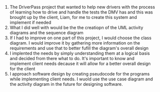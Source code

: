 1. The DriverPass project that wanted to help new drivers with the process of learning how to drive and handle the tests the DMV has and this was brought up by the client, Liam, for me to create this system and implement if needed
2. What I did well with would be the the creatiopn of the UML activity diagrams and the sequence diagram
3. If I had to improve on one part of this project, I would choose the class diagram. I would improve it by gathering more information on the requirements and use that to better fufill the diagram's overall design
4. I implented the needs by simply understanding them at a logical basis and decided from there what to do. It's important to know and implement client needs decause it will allow for a better overall design for the client
5. I approach software design by creating pseudocode for the programs while implementing client needs. I wuold use the use case diagram and the activity diagram in the future for designing software.

